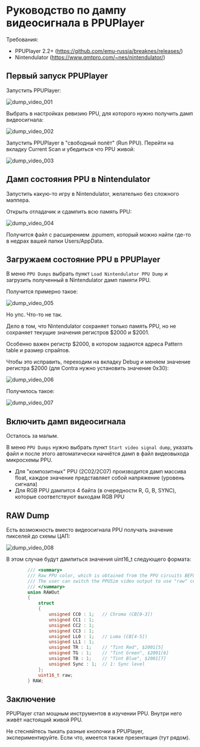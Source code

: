 # Руководство по дампу видеосигнала в PPUPlayer

Требования:
- PPUPlayer 2.2+ (https://github.com/emu-russia/breaknes/releases/)
- Nintendulator (https://www.qmtpro.com/~nes/nintendulator/)

## Первый запуск PPUPlayer

Запустить PPUPlayer:

![dump_video_001](/Wiki/imgstore/dump_video_001.png)

Выбрать в настройках ревизию PPU, для которого нужно получить дамп видеосигнала:

![dump_video_002](/Wiki/imgstore/dump_video_002.png)

Запустить PPUPlayer в "свободный полёт" (Run PPU). Перейти на вкладку Current Scan и убедиться что PPU живой:

![dump_video_003](/Wiki/imgstore/dump_video_003.png)

## Дамп состояния PPU в Nintendulator

Запустить какую-то игру в Nintendulator, желательно без сложного маппера.

Открыть отладачик и сдампить всю память PPU:

![dump_video_004](/Wiki/imgstore/dump_video_004.png)

Получится файл с расширением .ppumem, который можно найти где-то в недрах вашей папки Users/AppData.

## Загружаем состояние PPU в PPUPlayer

В меню `PPU Dumps` выбрать пункт `Load Nintendulator PPU Dump` и загрузить полученный в Nintendulator дамп памяти PPU.

Получится примерно такое:

![dump_video_005](/Wiki/imgstore/dump_video_005.png)

Но упс. Что-то не так.

Дело в том, что Nintendulator сохраняет только память PPU, но не сохраняет текущие значения регистров $2000 и $2001.

Особенно важен регистр $2000, в котором задаются адреса Pattern table и размер спрайтов.

Чтобы это исправить, переходим на вкладку Debug и меняем значение регистра $2000 (для Contra нужно установить значение 0x30):

![dump_video_006](/Wiki/imgstore/dump_video_006.png)

Получилось такое:

![dump_video_007](/Wiki/imgstore/dump_video_007.png)

## Включить дамп видеосигнала

Осталось за малым.

В меню `PPU Dumps` нужно выбрать пункт `Start video signal dump`, указать файл и после этого автоматически начнётся дамп в файл видеовыхода микросхемы PPU.

- Для "композитных" PPU (2C02/2C07) производится дамп массива float, каждое значение представляет собой напряжение (уровень сигнала)
- Для RGB PPU дампится 4 байта (в очередности R, G, B, SYNC), которые соответствуют выходам RGB PPU

## RAW Dump

Есть возможность вместо видеосигнала PPU получать значение пикселей до схемы ЦАП:

![dump_video_008](/Wiki/imgstore/dump_video_008.png)

В этом случае будут дампиться значения uint16_t следующего формата:

```c++
		/// <summary>
		/// Raw PPU color, which is obtained from the PPU circuits BEFORE the video signal generator.
		/// The user can switch the PPUSim video output to use "raw" color, instead of the original (Composite/RGB).
		/// </summary>
		union RAWOut
		{
			struct
			{
				unsigned CC0 : 1;	// Chroma (CB[0-3])
				unsigned CC1 : 1;
				unsigned CC2 : 1;
				unsigned CC3 : 1;
				unsigned LL0 : 1;	// Luma (CB[4-5])
				unsigned LL1 : 1;
				unsigned TR : 1;	// "Tint Red", $2001[5]
				unsigned TG : 1;	// "Tint Green", $2001[6]
				unsigned TB : 1;	// "Tint Blue", $2001[7]
				unsigned Sync : 1;	// 1: Sync level
			};
			uint16_t raw;
		} RAW;
```

## Заключение

PPUPlayer стал мощным инструментов в изучении PPU. Внутри него живёт настоящий живой PPU.

Не стесняйтесь тыкать разные кнопочки в PPUPlayer, экспериментируйте. Если что, имеется также презентация (тут рядом).
